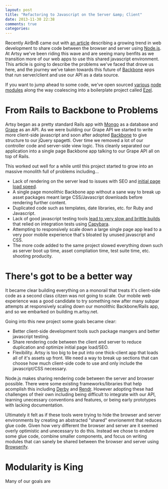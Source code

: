 ```yaml
---
layout: post
title: "Refactoring to Javascript on the Server &amp; Client"
date: 2013-11-30 22:38
comments: true
categories: 
---
```


Recently AirBnB came out with [an article](http://nerds.airbnb.com/isomorphic-javascript-future-web-apps/) describing a growing trend in web development to share code between the browser and server using [Node.js](http://nodejs.org/). At Artsy we've been riding this wave and are seeing many benfits as we transition more of our web apps to use this shared javascript environment. This article is going to describe the problems we've faced that drove us here, and the journey we've taken towards this future of [Backbone](http://backbonejs.org/) apps that run server/client and use our API as a data source.

If you want to jump ahead to some code, we've open sourced [various](https://github.com/artsy/benv) [node](https://github.com/artsy/sharify) [modules](https://github.com/artsy/backbone-super-sync) along the way coalescing into a boilerplate project called [Ezel](http://ezeljs.com/).

# From Rails to Backbone to Problems

Artsy began as a pretty standard Rails app with [Mongo](http://www.mongodb.org/) as a database and [Grape](https://github.com/intridea/grape) as an API. As we were building our Grape API we started to write more client-side javascript and soon after adopted [Backbone](http://backbonejs.org/) to give structure to our jQuery spagetti. Over time we removed a lot of our controller code and server-side view logic. This cleanly separated our application into a single page Backbone app talking to our Grape API all on top of Rails.

This worked out well for a while until this project started to grow into an massive monolith full of problems including...

* Lack of rendering on the server lead to issues with SEO and [initial page load speed](https://blog.twitter.com/2012/improving-performance-twittercom).
* A single page monolithic Backbone app without a sane way to break up asset packages meant large CSS/Javascript downloads before rendering further content.
* Duplicated code such as templates, date libraries, etc. for Ruby and Javascript.
* Lack of good javascript testing tools [lead to very slow and brittle builds](](http://artsy.github.io/blog/2013/06/14/writing-headless-backbone-tests-with-node-dot-js/)) that relied on integration tests using [Capybara](https://github.com/jnicklas/capybara).
* Attempting to responsively scale down a large single page app lead to a very poor mobile experience that's bloated by unused javascript and CSS.
* The more code added to the same project slowed everything down such as server boot up time, asset compliation time, test suite time, etc. shooting producity.

# There's got to be a better way

It became clear building everything on a monorail that treats it's client-side code as a second class citzen was not going to scale. Our mobile web experience was a good candidate to try something new after many subpar attempts at responsively scaling down our monolithic Backbone/Rails app, and so we embarked on building m.artsy.net.

Going into this new project some goals became clear:

* Better client-side development tools such package mangers and better javascript testing.
* Share rendering code between the client and server to reduce duplication and optimize initial page load/SEO.
* Flexibility. Artsy is too big to be put into one thick-client app that loads all of it's assets up front. We need a way to break up sections that can choose how much client-side code to use and only include the javascript/CSS necessary.

Node.js makes sharing rendering code between the server and browser possible. There were some existing frameworks/libraries that help acomplish this including [Derby](http://derbyjs.com/) and [Rendr](https://github.com/airbnb/rendr). However adopting these had challenges of their own including being difficult to integrate with our API, learning unecessary conventions and features, or being early prototypes with lacking documentation.

Ultimately it felt as if these tools were trying to hide the browser and server environments by creating an abstracted "shared" envrionemnt that reduces glue code. Given how very different the browser and server are it seemed overly optimistic and unecessary to do this. Instead we chose to endure some glue code, combine smaller components, and focus on writing modules that can sanely be shared between the browser and server using [Browserify](http://browserify.org/).

# Modularity is King

Many of our goals are